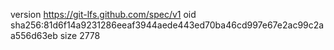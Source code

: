 version https://git-lfs.github.com/spec/v1
oid sha256:81d6f14a9231286eeaf3944aede443ed70ba46cd997e67e2ac99c2aa556d63eb
size 2778
